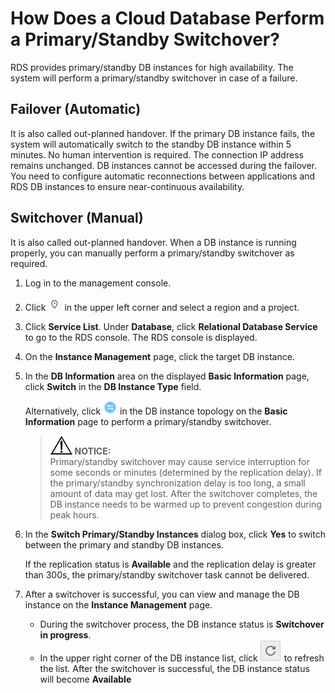 # How Does a Cloud Database Perform a Primary/Standby Switchover?<a name="rds_faq_0065"></a>

RDS provides primary/standby DB instances for high availability. The system will perform a primary/standby switchover in case of a failure.

## Failover \(Automatic\)<a name="sdff147486087439ab2239da8f88afa16"></a>

It is also called out-planned handover. If the primary DB instance fails, the system will automatically switch to the standby DB instance within 5 minutes. No human intervention is required. The connection IP address remains unchanged. DB instances cannot be accessed during the failover. You need to configure automatic reconnections between applications and RDS DB instances to ensure near-continuous availability.

## Switchover \(Manual\)<a name="sabc33311a0ed4885a5bee220bb7fb976"></a>

It is also called out-planned handover. When a DB instance is running properly, you can manually perform a primary/standby switchover as required.

1.  Log in to the management console.
2.  Click  ![](figures/region.png)  in the upper left corner and select a region and a project.
3.  Click  **Service List**. Under  **Database**, click  **Relational Database Service**  to go to the RDS console. The RDS console is displayed.
4.  On the  **Instance Management**  page, click the target DB instance.
5.  In the  **DB Information**  area on the displayed  **Basic Information**  page, click  **Switch**  in the  **DB Instance Type**  field.

    Alternatively, click  ![](figures/zhuanhuan.png)  in the DB instance topology on the  **Basic Information**  page to perform a primary/standby switchover.

    >![](public_sys-resources/icon-notice.gif) **NOTICE:**   
    >Primary/standby switchover may cause service interruption for some seconds or minutes \(determined by the replication delay\). If the primary/standby synchronization delay is too long, a small amount of data may get lost. After the switchover completes, the DB instance needs to be warmed up to prevent congestion during peak hours.  

6.  In the  **Switch Primary/Standby Instances**  dialog box, click  **Yes**  to switch between the primary and standby DB instances.

    If the replication status is  **Available**  and the replication delay is greater than 300s, the primary/standby switchover task cannot be delivered.

7.  After a switchover is successful, you can view and manage the DB instance on the  **Instance Management**  page.
    -   During the switchover process, the DB instance status is  **Switchover in progress**.
    -   In the upper right corner of the DB instance list, click  ![](figures/refresh.png)  to refresh the list. After the switchover is successful, the DB instance status will become  **Available** 


